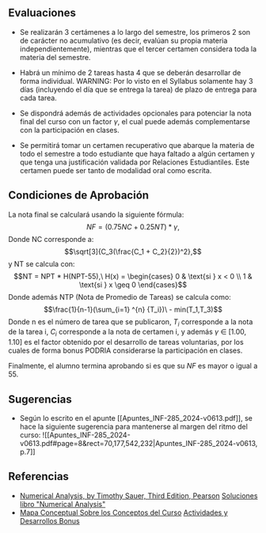 ## Evaluaciones

- Se realizarán 3 certámenes a lo largo del semestre, los primeros 2 son de carácter no acumulativo (es decir, evalúan su propia materia independientemente), mientras que el tercer certamen considera toda la materia del semestre.

- Habrá un mínimo de 2 tareas hasta 4 que se deberán desarrollar de forma individual. WARNING: Por lo visto en el Syllabus solamente hay 3 días (incluyendo el día que se entrega la tarea) de plazo de entrega para cada tarea.

- Se dispondrá además de actividades opcionales para potenciar la nota final del curso con un factor $\gamma$, el cual puede además complementarse con la participación en clases.

- Se permitirá tomar un certamen recuperativo que abarque la materia de todo el semestre a todo estudiante que haya faltado a algún certamen y que tenga una justificación validada por Relaciones Estudiantiles. Este certamen puede ser tanto de modalidad oral como escrita.

## Condiciones de Aprobación

La nota final se calculará usando la siguiente fórmula:
$$NF = (0.75NC + 0.25NT)*\gamma,$$
Donde NC corresponde a:
$$\sqrt[3]{C_3(\frac{C_1 + C_2}{2})^2},$$y NT se calcula con:
$$NT = NPT * H(NPT-55),\ H(x) = \begin{cases} 0 & \text{si } x < 0 \\ 1 & \text{si } x \geq 0 \end{cases}$$Donde además NTP (Nota de Promedio de Tareas) se calcula como:
$$\frac{1}{n-1}(\sum_{i=1} ^{n} {T_i})\ - min(T_1,T_3)$$Donde n es el número de tarea que se publicaron, $T_i$ corresponde a la nota de la tarea i, $C_i$ corresponde a la nota de certamen i, y además $\gamma$ $\in$ \[1.00, 1.10] es el factor obtenido por el desarrollo de tareas voluntarias, por los cuales de forma bonus PODRIA considerarse la participación en clases.

Finalmente, el alumno termina aprobando si es que su $NF$ es mayor o igual a 55.


## Sugerencias

- Según lo escrito en el apunte [[Apuntes_INF-285_2024-v0613.pdf]], se hace la siguiente sugerencia para mantenerse al margen del ritmo del curso: ![[Apuntes_INF-285_2024-v0613.pdf#page=8&rect=70,177,542,232|Apuntes_INF-285_2024-v0613, p.7]]

## Referencias
- [Numerical Analysis, by Timothy Sauer, Third Edition, Pearson]()
   [Soluciones libro "Numerical Analysis"](https://www.chegg.com/homework-help/numerical-analysis-subscription-3rd-edition-solutions-9780134699370?msockid=1976af05d7956bc42ce7bb0bd62c6a45)
- [Mapa Conceptual Sobre los Conceptos del Curso](https://github.com/tclaudioe/obsidian-SC-elixir)
   [Actividades y Desarrollos Bonus](https://github.com/tclaudioe/Scientific-Computing/tree/master/SC1v2)
   
